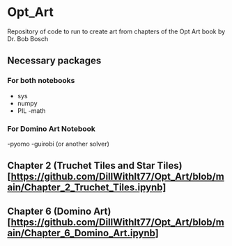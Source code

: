 # Opt_Art
Repository of code to run to create art from chapters of the Opt Art book by Dr. Bob Bosch
## Necessary packages
### For both notebooks
- sys
- numpy
- PIL
-math
### For Domino Art Notebook
-pyomo
-guirobi (or another solver)

## Chapter 2 (Truchet Tiles and Star Tiles) [https://github.com/DillWithIt77/Opt_Art/blob/main/Chapter_2_Truchet_Tiles.ipynb]
## Chapter 6 (Domino Art) [https://github.com/DillWithIt77/Opt_Art/blob/main/Chapter_6_Domino_Art.ipynb]

